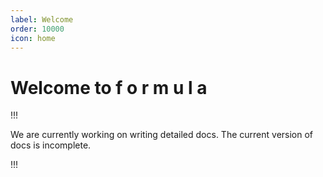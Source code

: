 ```yaml
---
label: Welcome
order: 10000
icon: home
---
```


# Welcome to f o r m u l a

!!!

We are currently working on writing detailed docs. The current version of docs is incomplete.

!!!
